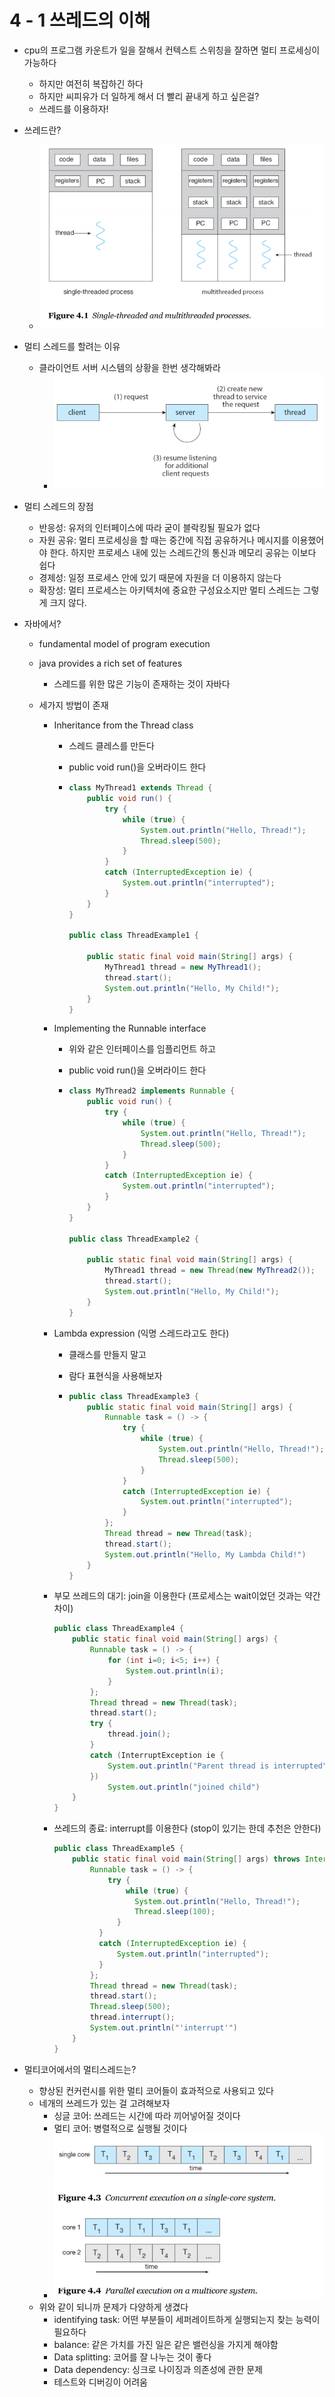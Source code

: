 # 4 - 1 쓰레드의 이해

- cpu의 프로그램 카운트가 일을 잘해서 컨텍스트 스위칭을 잘하면 멀티 프로세싱이 가능하다

  - 하지만 여전히 복잡하긴 하다
  - 하지만 씨피유가 더 일하게 해서 더 빨리 끝내게 하고 싶은걸?
  - 쓰레드를 이용하자!

- 쓰레드란?

  - ![](thread.PNG)

- 멀티 스레드를 할려는 이유

  - 클라이언트 서버 시스템의 상황을 한번 생각해봐라
    - ![](multi.PNG)

- 멀티 스레드의 장점

  - 반응성: 유저의 인터페이스에 따라 굳이 블락킹될 필요가 없다
  - 자원 공유: 멀티 프로세싱을 할 때는 중간에 직접 공유하거나 메시지를 이용했어야 한다. 하지만 프로세스 내에 있는 스레드간의 통신과 메모리 공유는 이보다 쉽다
  - 경제성: 일정 프로세스 안에 있기 때문에 자원을 더 이용하지 않는다
  - 확장성: 멀티 프로세스는 아키텍처에 중요한 구성요소지만 멀티 스레드는 그렇게 크지 않다.

- 자바에서?

  - fundamental model of program execution

  - java provides a rich set of features

    - 스레드를 위한 많은 기능이 존재하는 것이 자바다

  - 세가지 방법이 존재

    - Inheritance from the Thread class

      - 스레드 클레스를 만든다

      - public void run()을 오버라이드 한다

      - ```java
        class MyThread1 extends Thread {
            public void run() {
                try {
                    while (true) {
                        System.out.println("Hello, Thread!");
                        Thread.sleep(500);
                    }
                }
                catch (InterruptedException ie) {
                    System.out.println("interrupted");
                }
            }
        }
        
        public class ThreadExample1 {
            
            public static final void main(String[] args) {
                MyThread1 thread = new MyThread1();
                thread.start();
                System.out.println("Hello, My Child!");
            }
        }
        ```

    - Implementing the Runnable interface

      - 위와 같은 인터페이스를 임플리먼트 하고

      - public void run()을 오버라이드 한다

      - ```java
        class MyThread2 implements Runnable {
            public void run() {
                try {
                    while (true) {
                        System.out.println("Hello, Thread!");
                        Thread.sleep(500);
                    }
                }
                catch (InterruptedException ie) {
                    System.out.println("interrupted");
                }
            }
        }
        
        public class ThreadExample2 {
            
            public static final void main(String[] args) {
                MyThread1 thread = new Thread(new MyThread2());
                thread.start();
                System.out.println("Hello, My Child!");
            }
        }
        ```

    - Lambda expression (익명 스레드라고도 한다)

      - 클래스를 만들지 말고

      - 람다 표현식을 사용해보자

      - ```java
        public class ThreadExample3 {
            public static final void main(String[] args) {
                Runnable task = () -> {
                    try {
                        while (true) {
                        	System.out.println("Hello, Thread!");
                        	Thread.sleep(500);
                    	}
                	}
                	catch (InterruptedException ie) {
                    	System.out.println("interrupted");
                	}
                };
                Thread thread = new Thread(task);
                thread.start();
                System.out.println("Hello, My Lambda Child!")
            }
        }
        ```

    - 부모 쓰레드의 대기: join을 이용한다 (프로세스는 wait이었던 것과는 약간 차이)

      ```java
      public class ThreadExample4 {
          public static final void main(String[] args) {
              Runnable task = () -> {
                  for (int i=0; i<5; i++) {
                      System.out.println(i);
                  }
              };
              Thread thread = new Thread(task);
              thread.start();
              try {
                  thread.join();
              }
              catch (InterruptException ie {
                  System.out.println("Parent thread is interrupted");
              })
                  System.out.println("joined child")
          }
      }
      ```

    - 쓰레드의 종료: interrupt를 이용한다 (stop이 있기는 한데 추천은 안한다)

      ```java
      public class ThreadExample5 {
          public static final void main(String[] args) throws InterruptedException {
              Runnable task = () -> {
                  try {
                      while (true) {
                      	System.out.println("Hello, Thread!");
                      	Thread.sleep(100);
                  	}
              	}
              	catch (InterruptedException ie) {
                  	System.out.println("interrupted");
              	}
              };
              Thread thread = new Thread(task);
              thread.start();
              Thread.sleep(500);
              thread.interrupt();
              System.out.println("'interrupt'")
          }
      }
      ```

- 멀티코어에서의 멀티스레드는?

  - 향상된 컨커런시를 위한 멀티 코어들이 효과적으로 사용되고 있다
  - 네개의 쓰레드가 있는 걸 고려해보자
    - 싱글 코어: 쓰레드는 시간에 따라 끼어넣어질 것이다
    - 멀티 코어: 병렬적으로 실행될 것이다
    - ![](multicore.PNG)
  - 위와 같이 되니까 문제가 다양하게 생겼다
    - identifying task: 어떤 부분들이 세퍼레이트하게 실행되는지 찾는 능력이 필요하다
    - balance: 같은 가치를 가진 일은 같은 밸런싱을 가지게 해야함
    - Data splitting: 코어를 잘 나누는 것이 좋다
    - Data dependency: 싱크로 나이징과 의존성에 관한 문제
    - 테스트와 디버깅이 어려움